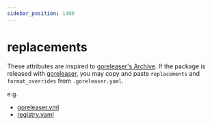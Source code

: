 ```yaml
---
sidebar_position: 1400
---
```


# replacements

These attributes are inspired to [goreleaser's Archive](https://goreleaser.com/customization/archive/).
If the package is released with [goreleaser](https://goreleaser.com/),
you may copy and paste `replacements` and `format_overrides` from `.goreleaser.yaml`.

e.g.

* [goreleaser.yml](https://github.com/khulnasoftsecurity/trivy/blob/v0.19.2/goreleaser.yml#L62-L73)
* [registry.yaml](https://github.com/khulnasoftproj/khulnasoft-registry/blob/v0.8.0/registry.yaml#L44-L55)
